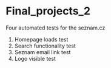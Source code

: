 # Final_projects_2
Four automated tests for the seznam.cz
1. Homepage loads test
2. Search functionality test
3. Seznam email link test
4. Logo visible test
